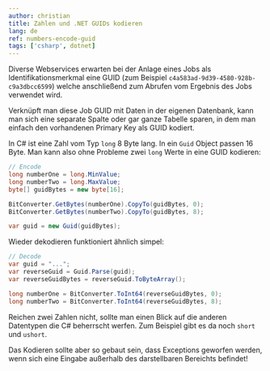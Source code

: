 ```yaml
---
author: christian
title: Zahlen und .NET GUIDs kodieren
lang: de
ref: numbers-encode-guid
tags: ['csharp', dotnet]
---
```


Diverse Webservices erwarten bei der Anlage eines Jobs als
Identifikationsmerkmal eine GUID (zum Beispiel `c4a583ad-9d39-4580-928b-c9a3dbcc6599`)
welche anschließend zum Abrufen vom Ergebnis des Jobs verwendet wird.

Verknüpft man diese Job GUID mit Daten in der eigenen Datenbank,
kann man sich eine separate Spalte oder gar ganze Tabelle sparen,
in dem man einfach den vorhandenen Primary Key als GUID kodiert.

In C# ist eine Zahl vom Typ `long` 8 Byte lang. In ein `Guid` Object passen
16 Byte. Man kann also ohne Probleme zwei `long`
Werte in eine GUID kodieren:

```cs
// Encode
long numberOne = long.MinValue;
long numberTwo = long.MaxValue;
byte[] guidBytes = new byte[16];

BitConverter.GetBytes(numberOne).CopyTo(guidBytes, 0);
BitConverter.GetBytes(numberTwo).CopyTo(guidBytes, 8);

var guid = new Guid(guidBytes);
```

Wieder dekodieren funktioniert ähnlich simpel:

```cs
// Decode
var guid = "...";
var reverseGuid = Guid.Parse(guid);
var reverseGuidBytes = reverseGuid.ToByteArray();

long numberOne = BitConverter.ToInt64(reverseGuidBytes, 0);
long numberTwo = BitConverter.ToInt64(reverseGuidBytes, 8);
```

Reichen zwei Zahlen nicht, sollte man
einen Blick auf die anderen Datentypen die C# beherrscht werfen.
Zum Beispiel gibt es da noch `short` und `ushort`.

Das Kodieren sollte aber so gebaut sein, dass Exceptions geworfen werden,
wenn sich eine Eingabe außerhalb des darstellbaren Bereichts befindet!
